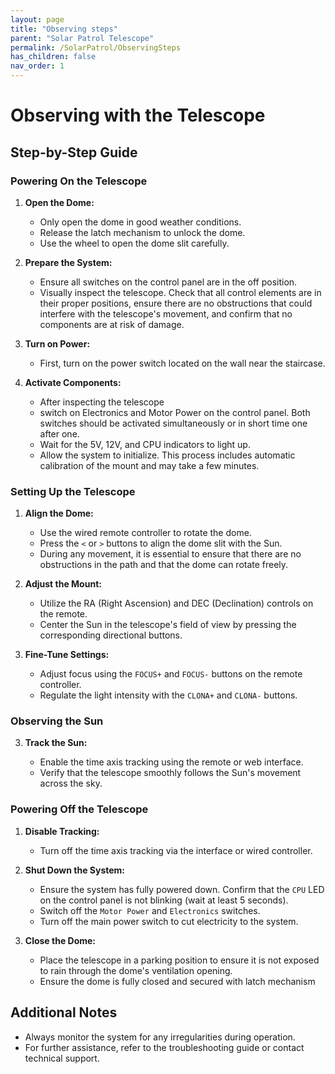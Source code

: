 ```yaml
---
layout: page
title: "Observing steps"
parent: "Solar Patrol Telescope"
permalink: /SolarPatrol/ObservingSteps
has_children: false
nav_order: 1
---
```


# Observing with the Telescope

## Step-by-Step Guide

### Powering On the Telescope

1. **Open the Dome:**

   - Only open the dome in good weather conditions.
   - Release the latch mechanism to unlock the dome.
   - Use the wheel to open the dome slit carefully.

2. **Prepare the System:**

   - Ensure all switches on the control panel are in the off position.
   - Visually inspect the telescope. Check that all control elements are in their proper positions, ensure there are no obstructions that could interfere with the telescope's movement, and confirm that no components are at risk of damage.

3. **Turn on Power:**

   - First, turn on the power switch located on the wall near the staircase.

4. **Activate Components:**

   - After inspecting the telescope
   - switch on Electronics and Motor Power on the control panel. Both switches should be activated simultaneously or in short time one after one.&#x20;
   - Wait for the 5V, 12V, and CPU indicators to light up.
   - Allow the system to initialize. This process includes automatic calibration of the mount and may take a few minutes.

### Setting Up the Telescope

1. **Align the Dome:**

   - Use the wired remote controller to rotate the dome.
   - Press the `<` or `>` buttons to align the dome slit with the Sun.
   - During any movement, it is essential to ensure that there are no obstructions in the path and that the dome can rotate freely.

2. **Adjust the Mount:**

   - Utilize the RA (Right Ascension) and DEC (Declination) controls on the remote.
   - Center the Sun in the telescope's field of view by pressing the corresponding directional buttons.

3. **Fine-Tune Settings:**

   - Adjust focus using the `FOCUS+` and `FOCUS-` buttons on the remote controller.
   - Regulate the light intensity with the `CLONA+` and `CLONA-` buttons.

### Observing the Sun

3. **Track the Sun:**

   - Enable the time axis tracking using the remote or web interface.
   - Verify that the telescope smoothly follows the Sun's movement across the sky.

### Powering Off the Telescope

1. **Disable Tracking:**

   - Turn off the time axis tracking via the interface or wired controller.

2. **Shut Down the System:**

   - Ensure the system has fully powered down. Confirm that the `CPU` LED on the control panel is not blinking (wait at least 5 seconds).
   - Switch off the `Motor Power` and `Electronics` switches.
   - Turn off the main power switch to cut electricity to the system.

3. **Close the Dome:**

   - Place the telescope in a parking position to ensure it is not exposed to rain through the dome's ventilation opening.
   - Ensure the dome is fully closed and secured with latch mechanism

## Additional Notes

- Always monitor the system for any irregularities during operation.
- For further assistance, refer to the troubleshooting guide or contact technical support.

